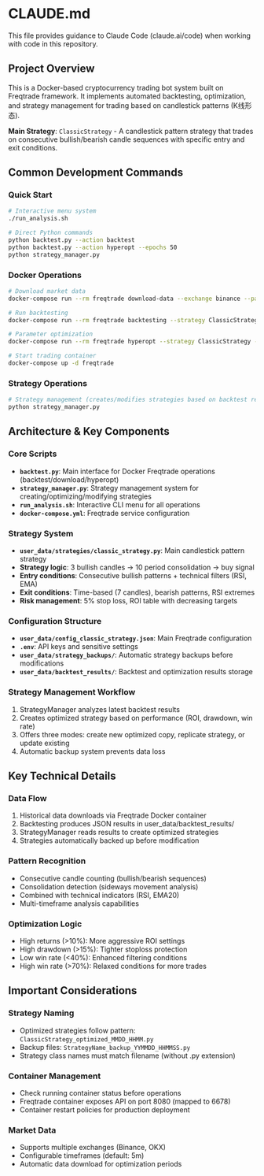 # CLAUDE.md

This file provides guidance to Claude Code (claude.ai/code) when working with code in this repository.

## Project Overview

This is a Docker-based cryptocurrency trading bot system built on Freqtrade framework. It implements automated backtesting, optimization, and strategy management for trading based on candlestick patterns (K线形态).

**Main Strategy**: `ClassicStrategy` - A candlestick pattern strategy that trades on consecutive bullish/bearish candle sequences with specific entry and exit conditions.

## Common Development Commands

### Quick Start
```bash
# Interactive menu system
./run_analysis.sh

# Direct Python commands
python backtest.py --action backtest
python backtest.py --action hyperopt --epochs 50
python strategy_manager.py
```

### Docker Operations
```bash
# Download market data
docker-compose run --rm freqtrade download-data --exchange binance --pairs BTC/USDT --timeframes 5m --days 30

# Run backtesting
docker-compose run --rm freqtrade backtesting --strategy ClassicStrategy --timerange 20240101-

# Parameter optimization
docker-compose run --rm freqtrade hyperopt --strategy ClassicStrategy --epochs 100

# Start trading container
docker-compose up -d freqtrade
```

### Strategy Operations
```bash
# Strategy management (creates/modifies strategies based on backtest results)
python strategy_manager.py
```

## Architecture & Key Components

### Core Scripts
- **`backtest.py`**: Main interface for Docker Freqtrade operations (backtest/download/hyperopt)
- **`strategy_manager.py`**: Strategy management system for creating/optimizing/modifying strategies
- **`run_analysis.sh`**: Interactive CLI menu for all operations
- **`docker-compose.yml`**: Freqtrade service configuration

### Strategy System
- **`user_data/strategies/classic_strategy.py`**: Main candlestick pattern strategy
- **Strategy logic**: 3 bullish candles → 10 period consolidation → buy signal
- **Entry conditions**: Consecutive bullish patterns + technical filters (RSI, EMA)
- **Exit conditions**: Time-based (7 candles), bearish patterns, RSI extremes
- **Risk management**: 5% stop loss, ROI table with decreasing targets

### Configuration Structure
- **`user_data/config_classic_strategy.json`**: Main Freqtrade configuration
- **`.env`**: API keys and sensitive settings
- **`user_data/strategy_backups/`**: Automatic strategy backups before modifications
- **`user_data/backtest_results/`**: Backtest and optimization results storage

### Strategy Management Workflow
1. StrategyManager analyzes latest backtest results
2. Creates optimized strategy based on performance (ROI, drawdown, win rate)
3. Offers three modes: create new optimized copy, replicate strategy, or update existing
4. Automatic backup system prevents data loss

## Key Technical Details

### Data Flow
1. Historical data downloads via Freqtrade Docker container
2. Backtesting produces JSON results in user_data/backtest_results/
3. StrategyManager reads results to create optimized strategies
4. Strategies automatically backed up before modification

### Pattern Recognition
- Consecutive candle counting (bullish/bearish sequences)
- Consolidation detection (sideways movement analysis)
- Combined with technical indicators (RSI, EMA20)
- Multi-timeframe analysis capabilities

### Optimization Logic
- High returns (>10%): More aggressive ROI settings
- High drawdown (>15%): Tighter stoploss protection
- Low win rate (<40%): Enhanced filtering conditions
- High win rate (>70%): Relaxed conditions for more trades

## Important Considerations

### Strategy Naming
- Optimized strategies follow pattern: `ClassicStrategy_optimized_MMDD_HHMM.py`
- Backup files: `StrategyName_backup_YYMMDD_HHMMSS.py`
- Strategy class names must match filename (without .py extension)

### Container Management
- Check running container status before operations
- Freqtrade container exposes API on port 8080 (mapped to 6678)
- Container restart policies for production deployment

### Market Data
- Supports multiple exchanges (Binance, OKX)
- Configurable timeframes (default: 5m)
- Automatic data download for optimization periods